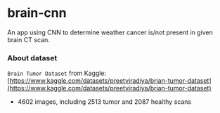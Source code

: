 # brain-cnn
An app using CNN to determine weather cancer is/not present in given brain CT scan.

### About dataset
`Brain Tumor Dataset` from Kaggle: [https://www.kaggle.com/datasets/preetviradiya/brian-tumor-dataset](https://www.kaggle.com/datasets/preetviradiya/brian-tumor-dataset)  
- 4602 images, including 2513 tumor and 2087 healthy scans
